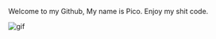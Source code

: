Welcome to my Github, My name is Pico.
Enjoy my shit code.

![gif](https://github.com/picogoat/picogoat/assets/143557025/252edd0f-974f-4670-8f9d-eb239177645e)

